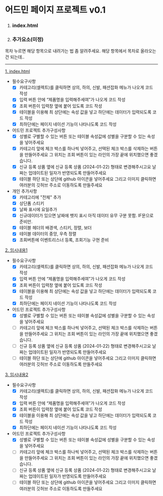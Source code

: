 # 어드민 페이지 프로젝트 v0.1

1. ### index.html

2. ### 추가요소(미정)
목차 누르면 해당 항목으로 내려가는 법 좀 알려주세요. 해당 항목에서 목차로 올라오는건 되는데..
***

[1. index.html](#어드민-페이지-프로젝트)
- 필수요구사항
  - [x] 카테고리(셀렉트)를 클릭하면 상의, 하의, 신발, 패션잡화 메뉴가 나오게 코드 작성 
  - [x] 입력 버튼 안에 “제품명을 입력해주세여”가 나오게 코드 작성
  - [x] 조회 버튼이 입력창 옆에 붙어 있도록 코드 작성
  - [x] 테이블을 이용해 최 상단에는 속성 값을 넣고 하단에는 데이터가 입력되도록 코드 작성
  - [x] 최하단에는 페이지 네이션 기능이 나타나도록 코드 작성

- 어드민 프로젝트 추가구성사항
  - [x] 성별로 구별할 수 있는 버튼 또는 테이블 속성값에 성별을 구분할 수 있는 속성을 넣어주세요
  - [x] 카테고리 앞에 체크 박스를 하나씩 넣어주고, 선택된 체크 박스를 삭제하는 버튼을 만들어주세요 그 위치는 조회 버튼이 있는 
        라인의 가장 끝에 위치했으면 좋겠습니다.
  - [x] 신규 등록 상품 옆에  신규 등록 상품 (2024-01-22) 형태로 변경해주시고요 날짜는 업데이트된 일자가 반영되도록 만들어주세요
  - [x] 테이블 하단 또는 상단에 github 아이콘을 넣어주세요 그리고 이미지 클릭하면 여러분의 깃허브 주소로 이동하도록 만들주세요

- 개인 추가사항
  - [x] 카테고리에 "전체" 추가
  - [x] 상단폼 스티키
  - [x] 날짜 표시에 요일추가
  - [x] 신규데이터가 있으면 날짜에 뱃지 표시 아직 데이터 유무 구분 못함. IF문으로 준비만.
  - [x] 테이블 헤더의 배경색, 스티키, 정렬, 보더
  - [x] 테이블 데이터의 중앙, 우측 정렬
  - [x] 조회버튼에 이벤트리스너 등록, 조회기능 구현 준비

[2. 임시내용1](#어드민-페이지-프로젝트)
- 필수요구사항
  - [x] 카테고리(셀렉트)를 클릭하면 상의, 하의, 신발, 패션잡화 메뉴가 나오게 코드 작성 
  - [x] 입력 버튼 안에 “제품명을 입력해주세여”가 나오게 코드 작성
  - [x] 조회 버튼이 입력창 옆에 붙어 있도록 코드 작성
  - [x] 테이블을 이용해 최 상단에는 속성 값을 넣고 하단에는 데이터가 입력되도록 코드 작성
  - [x] 최하단에는 페이지 네이션 기능이 나타나도록 코드 작성

- 어드민 프로젝트 추가구성사항
  - [x] 성별로 구별할 수 있는 버튼 또는 테이블 속성값에 성별을 구분할 수 있는 속성을 넣어주세요
  - [ ] 카테고리 앞에 체크 박스를 하나씩 넣어주고, 선택된 체크 박스를 삭제하는 버튼을 만들어주세요 그 위치는 조회 버튼이 있는 
        라인의 가장 끝에 위치했으면 좋겠습니다.
  - [ ] 신규 등록 상품 옆에  신규 등록 상품 (2024-01-22) 형태로 변경해주시고요 날짜는 업데이트된 일자가 반영되도록 만들어주세요
  - [ ] 테이블 하단 또는 상단에 github 아이콘을 넣어주세요 그리고 이미지 클릭하면 여러분의 깃허브 주소로 이동하도록 만들주세요

[3. 임시내용2](#어드민-페이지-프로젝트)
- 필수요구사항
  - [x] 카테고리(셀렉트)를 클릭하면 상의, 하의, 신발, 패션잡화 메뉴가 나오게 코드 작성 
  - [x] 입력 버튼 안에 “제품명을 입력해주세여”가 나오게 코드 작성
  - [x] 조회 버튼이 입력창 옆에 붙어 있도록 코드 작성
  - [x] 테이블을 이용해 최 상단에는 속성 값을 넣고 하단에는 데이터가 입력되도록 코드 작성
  - [x] 최하단에는 페이지 네이션 기능이 나타나도록 코드 작성

- 어드민 프로젝트 추가구성사항
  - [x] 성별로 구별할 수 있는 버튼 또는 테이블 속성값에 성별을 구분할 수 있는 속성을 넣어주세요
  - [ ] 카테고리 앞에 체크 박스를 하나씩 넣어주고, 선택된 체크 박스를 삭제하는 버튼을 만들어주세요 그 위치는 조회 버튼이 있는 
        라인의 가장 끝에 위치했으면 좋겠습니다.
  - [ ] 신규 등록 상품 옆에  신규 등록 상품 (2024-01-22) 형태로 변경해주시고요 날짜는 업데이트된 일자가 반영되도록 만들어주세요
  - [ ] 테이블 하단 또는 상단에 github 아이콘을 넣어주세요 그리고 이미지 클릭하면 여러분의 깃허브 주소로 이동하도록 만들주세요